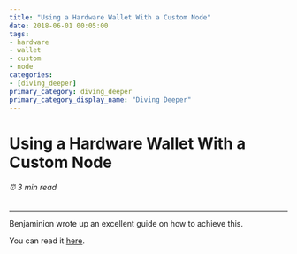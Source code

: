 ```yaml
---
title: "Using a Hardware Wallet With a Custom Node"
date: 2018-06-01 00:05:00
tags:
- hardware
- wallet
- custom
- node
categories:
- [diving_deeper]
primary_category: diving_deeper
primary_category_display_name: "Diving Deeper"
---
```


# __Using a Hardware Wallet With a Custom Node__
###### ⏰ 3 min read
***

Benjaminion wrote up an excellent guide on how to achieve this.

You can read it [here](https://github.com/benjaminion/eth-parity-qnap/wiki/Connecting-to-MyEtherWallet).